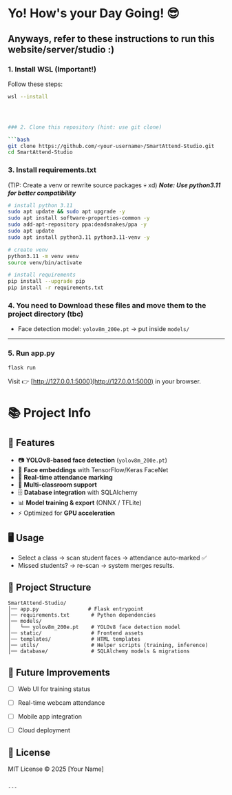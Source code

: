 

# Yo! How's your Day Going! 😎

## Anyways, refer to these instructions to run this website/server/studio :)



### 1. Install WSL (Important!)

Follow these steps:

```bash
wsl --install




### 2. Clone this repository (hint: use git clone)

```bash
git clone https://github.com/<your-username>/SmartAttend-Studio.git
cd SmartAttend-Studio
```



### 3. Install requirements.txt

(TIP: Create a venv or rewrite source packages 💀 xd)
***Note: Use python3.11 for better compatibility***

```bash
# install python 3.11
sudo apt update && sudo apt upgrade -y
sudo apt install software-properties-common -y
sudo add-apt-repository ppa:deadsnakes/ppa -y
sudo apt update
sudo apt install python3.11 python3.11-venv -y

# create venv
python3.11 -m venv venv
source venv/bin/activate

# install requirements
pip install --upgrade pip
pip install -r requirements.txt
```



### 4. You need to Download these files and move them to the project directory (tbc)

* Face detection model: `yolov8m_200e.pt` → put inside `models/`

---

### 5. Run app.py

```bash
flask run
```

Visit 👉 [http://127.0.0.1:5000](http://127.0.0.1:5000) in your browser.



# 📚 Project Info

## 🚀 Features

* 📷 **YOLOv8-based face detection** (`yolov8m_200e.pt`)
* 🧠 **Face embeddings** with TensorFlow/Keras FaceNet
* 🔄 **Real-time attendance marking**
* 🏫 **Multi-classroom support**
* 🗄 **Database integration** with SQLAlchemy
* 📊 **Model training & export** (ONNX / TFLite)
* ⚡ Optimized for **GPU acceleration**



## 🖥️ Usage

* Select a class → scan student faces → attendance auto-marked ✅
* Missed students? → re-scan → system merges results.




## 📁 Project Structure

```
SmartAttend-Studio/
│── app.py                # Flask entrypoint
│── requirements.txt       # Python dependencies
│── models/
│   └── yolov8m_200e.pt    # YOLOv8 face detection model
│── static/                # Frontend assets
│── templates/             # HTML templates
│── utils/                 # Helper scripts (training, inference)
│── database/              # SQLAlchemy models & migrations
```



## 🔮 Future Improvements

* [ ] Web UI for training status
* [ ] Real-time webcam attendance
* [ ] Mobile app integration
* [ ] Cloud deployment



## 📝 License

MIT License © 2025 \[Your Name]

```

---

```
